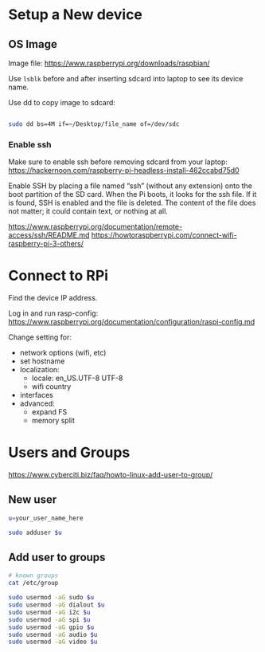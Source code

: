 
# Setup a New device

## OS Image

Image file: https://www.raspberrypi.org/downloads/raspbian/

Use `lsblk` before and after inserting sdcard into laptop to see its device name.


Use dd to copy image to sdcard:

```bash

sudo dd bs=4M if=~/Desktop/file_name of=/dev/sdc

```

### Enable ssh

Make sure to enable ssh before removing sdcard from your laptop:  https://hackernoon.com/raspberry-pi-headless-install-462ccabd75d0

Enable SSH by placing a file named “ssh” (without any extension) onto the boot partition of the SD card.  When the Pi boots, it looks for the ssh file. If it is found, SSH is enabled and the file is deleted. The content of the file does not matter; it could contain text, or nothing at all.


https://www.raspberrypi.org/documentation/remote-access/ssh/README.md
https://howtoraspberrypi.com/connect-wifi-raspberry-pi-3-others/


# Connect to RPi

Find the device IP address.

Log in and run rasp-config: https://www.raspberrypi.org/documentation/configuration/raspi-config.md

Change setting for:
- network options (wifi, etc)
- set hostname
- localization:
    - locale: en_US.UTF-8  UTF-8
    - wifi country
- interfaces
- advanced:
    - expand FS
    - memory split


# Users and Groups

https://www.cyberciti.biz/faq/howto-linux-add-user-to-group/

## New user

```sh
u=your_user_name_here

sudo adduser $u
```

## Add user to groups

```sh
# known groups
cat /etc/group
```

```sh
sudo usermod -aG sudo $u
sudo usermod -aG dialout $u
sudo usermod -aG i2c $u
sudo usermod -aG spi $u
sudo usermod -aG gpio $u
sudo usermod -aG audio $u
sudo usermod -aG video $u
```
